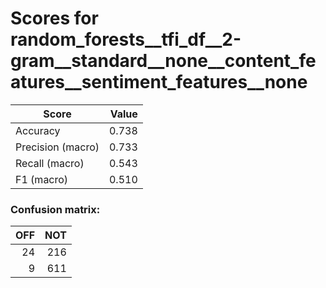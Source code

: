 # Scores for random_forests__tfi_df__2-gram__standard__none__content_features__sentiment_features__none
|      Score      |Value|
|-----------------|----:|
|Accuracy         |0.738|
|Precision (macro)|0.733|
|Recall (macro)   |0.543|
|F1 (macro)       |0.510|

### Confusion matrix:
|OFF|NOT|
|--:|--:|
| 24|216|
|  9|611|
